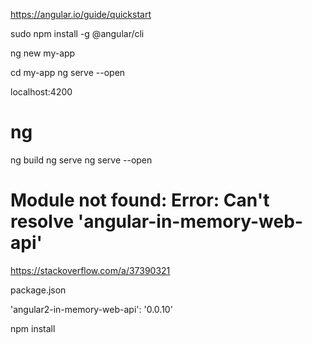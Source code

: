 https://angular.io/guide/quickstart

sudo npm install -g @angular/cli

ng new my-app

cd my-app
ng serve --open

localhost:4200


ng
====

ng build
ng serve
ng serve --open <!-- open browser -->


Module not found: Error: Can't resolve 'angular-in-memory-web-api'
====

https://stackoverflow.com/a/37390321

package.json

'angular2-in-memory-web-api': '0.0.10'

npm install
